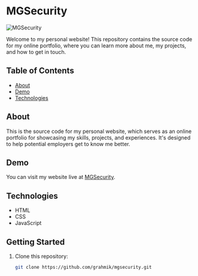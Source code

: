 # MGSecurity

![MGSecurity](![image](https://github.com/grahmik/mgsecurity/assets/125515783/c44464ce-c46d-4af6-bfd1-d8569cbf2b22)
)

Welcome to my personal website! This repository contains the source code for my online portfolio, where you can learn more about me, my projects, and how to get in touch.

## Table of Contents

- [About](#about)
- [Demo](#demo)
- [Technologies](#technologies)

## About

This is the source code for my personal website, which serves as an online portfolio for showcasing my skills, projects, and experiences. It's designed to help potential employers get to know me better.

## Demo

You can visit my website live at [MGSecurity](https://mgsecurity.website).

## Technologies

- HTML
- CSS
- JavaScript

## Getting Started

1. Clone this repository:

   ```sh
   git clone https://github.com/grahmik/mgsecurity.git

